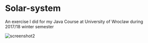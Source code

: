 # Solar-system
An exercise I did for my Java Course at University of Wroclaw during 2017/18 winter semester

![screenshot2](https://user-images.githubusercontent.com/19887441/35221049-02898262-ff79-11e7-8f28-5b78c0686be7.png)
